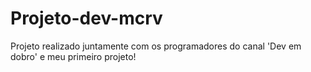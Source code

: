 # Projeto-dev-mcrv
Projeto realizado juntamente com os programadores do canal 'Dev em dobro' e meu primeiro projeto!
